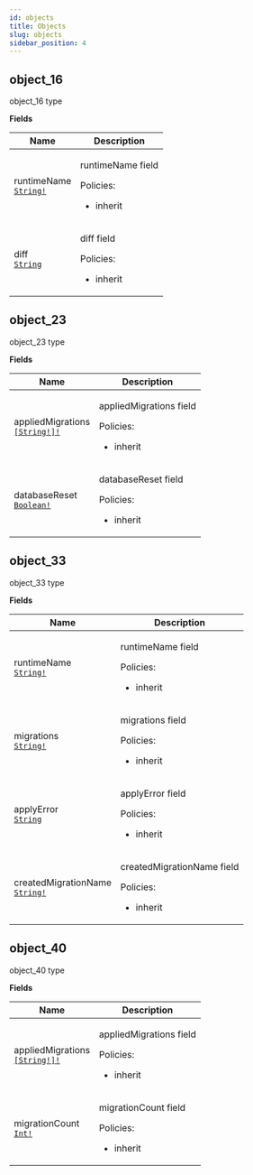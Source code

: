 ```yaml
---
id: objects
title: Objects
slug: objects
sidebar_position: 4
---
```


## object_16

object_16 type

<p style={{ marginBottom: "0.4em" }}><strong>Fields</strong></p>

<table>
<thead><tr><th>Name</th><th>Description</th></tr></thead>
<tbody>
<tr>
<td>
runtimeName<br />
<a href="/docs/reference/typegate/prisma-migration/scalars#string"><code>String!</code></a>
</td>
<td>
<p>runtimeName field</p>
<p>Policies:</p>
<ul>
<li>inherit</li>
</ul>
</td>
</tr>
<tr>
<td>
diff<br />
<a href="/docs/reference/typegate/prisma-migration/scalars#string"><code>String</code></a>
</td>
<td>
<p>diff field</p>
<p>Policies:</p>
<ul>
<li>inherit</li>
</ul>
</td>
</tr>
</tbody>
</table>

## object_23

object_23 type

<p style={{ marginBottom: "0.4em" }}><strong>Fields</strong></p>

<table>
<thead><tr><th>Name</th><th>Description</th></tr></thead>
<tbody>
<tr>
<td>
appliedMigrations<br />
<a href="/docs/reference/typegate/prisma-migration/scalars#string"><code>[String!]!</code></a>
</td>
<td>
<p>appliedMigrations field</p>
<p>Policies:</p>
<ul>
<li>inherit</li>
</ul>
</td>
</tr>
<tr>
<td>
databaseReset<br />
<a href="/docs/reference/typegate/prisma-migration/scalars#boolean"><code>Boolean!</code></a>
</td>
<td>
<p>databaseReset field</p>
<p>Policies:</p>
<ul>
<li>inherit</li>
</ul>
</td>
</tr>
</tbody>
</table>

## object_33

object_33 type

<p style={{ marginBottom: "0.4em" }}><strong>Fields</strong></p>

<table>
<thead><tr><th>Name</th><th>Description</th></tr></thead>
<tbody>
<tr>
<td>
runtimeName<br />
<a href="/docs/reference/typegate/prisma-migration/scalars#string"><code>String!</code></a>
</td>
<td>
<p>runtimeName field</p>
<p>Policies:</p>
<ul>
<li>inherit</li>
</ul>
</td>
</tr>
<tr>
<td>
migrations<br />
<a href="/docs/reference/typegate/prisma-migration/scalars#string"><code>String!</code></a>
</td>
<td>
<p>migrations field</p>
<p>Policies:</p>
<ul>
<li>inherit</li>
</ul>
</td>
</tr>
<tr>
<td>
applyError<br />
<a href="/docs/reference/typegate/prisma-migration/scalars#string"><code>String</code></a>
</td>
<td>
<p>applyError field</p>
<p>Policies:</p>
<ul>
<li>inherit</li>
</ul>
</td>
</tr>
<tr>
<td>
createdMigrationName<br />
<a href="/docs/reference/typegate/prisma-migration/scalars#string"><code>String!</code></a>
</td>
<td>
<p>createdMigrationName field</p>
<p>Policies:</p>
<ul>
<li>inherit</li>
</ul>
</td>
</tr>
</tbody>
</table>

## object_40

object_40 type

<p style={{ marginBottom: "0.4em" }}><strong>Fields</strong></p>

<table>
<thead><tr><th>Name</th><th>Description</th></tr></thead>
<tbody>
<tr>
<td>
appliedMigrations<br />
<a href="/docs/reference/typegate/prisma-migration/scalars#string"><code>[String!]!</code></a>
</td>
<td>
<p>appliedMigrations field</p>
<p>Policies:</p>
<ul>
<li>inherit</li>
</ul>
</td>
</tr>
<tr>
<td>
migrationCount<br />
<a href="/docs/reference/typegate/prisma-migration/scalars#int"><code>Int!</code></a>
</td>
<td>
<p>migrationCount field</p>
<p>Policies:</p>
<ul>
<li>inherit</li>
</ul>
</td>
</tr>
</tbody>
</table>
